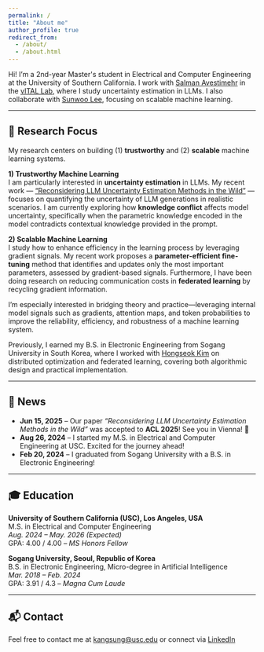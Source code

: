 ```yaml
---
permalink: /
title: "About me"
author_profile: true
redirect_from: 
  - /about/
  - /about.html
---
```


Hi! I’m a 2nd-year Master's student in Electrical and Computer Engineering at the University of Southern California. I work with [Salman Avestimehr](https://www.avestimehr.com/) in the [vITAL Lab](https://www.avestimehr.com/vital-lab), where I study uncertainty estimation in LLMs. I also collaborate with [Sunwoo Lee](https://sites.google.com/view/sunwoolee/home), focusing on scalable machine learning.

---

## 🔬 Research Focus

My research centers on building (1) **trustworthy** and (2) **scalable** machine learning systems.

**1) Trustworthy Machine Learning**  
I am particularly interested in **uncertainty estimation** in LLMs. My recent work — [“Reconsidering LLM Uncertainty Estimation Methods in the Wild”](#) — focuses on quantifying the uncertainty of LLM generations in realistic scenarios. I am currently exploring how **knowledge conflict** affects model uncertainty, specifically when the parametric knowledge encoded in the model contradicts contextual knowledge provided in the prompt.


**2) Scalable Machine Learning**  
I study how to enhance efficiency in the learning process by leveraging gradient signals. My recent work proposes a **parameter-efficient fine-tuning** method that identifies and updates only the most important parameters, assessed by gradient-based signals. Furthermore, I have been doing research on reducing communication costs in **federated learning** by recycling gradient information.

I’m especially interested in bridging theory and practice—leveraging internal model signals such as gradients, attention maps, and token probabilities to improve the reliability, efficiency, and robustness of a machine learning system.

Previously, I earned my B.S. in Electronic Engineering from Sogang University in South Korea, where I worked with [Hongseok Kim](https://nice.sogang.ac.kr/) on distributed optimization and federated learning, covering both algorithmic design and practical implementation.

---

## 📰 News

- **Jun 15, 2025** – Our paper _“Reconsidering LLM Uncertainty Estimation Methods in the Wild”_ was accepted to **ACL 2025**! See you in Vienna! 🎉  
- **Aug 26, 2024** – I started my M.S. in Electrical and Computer Engineering at USC. Excited for the journey ahead!  
- **Feb 20, 2024** – I graduated from Sogang University with a B.S. in Electronic Engineering!

---


## 🎓 Education

**University of Southern California (USC), Los Angeles, USA**  
M.S. in Electrical and Computer Engineering  
*Aug. 2024 – May. 2026 (Expected)*  
GPA: 4.00 / 4.00 – _MS Honors Fellow_

**Sogang University, Seoul, Republic of Korea**  
B.S. in Electronic Engineering, Micro-degree in Artificial Intelligence  
*Mar. 2018 – Feb. 2024*  
GPA: 3.91 / 4.3 – _Magna Cum Laude_

---

## 📬 Contact

Feel free to contact me at [kangsung@usc.edu](mailto:kangsung@usc.edu) or connect via [LinkedIn](https://www.linkedin.com/in/sungmin-kang-1999y64/)
